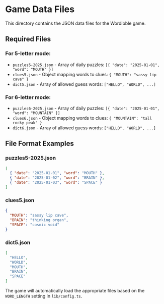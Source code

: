 # Game Data Files

This directory contains the JSON data files for the Wordibble game.

## Required Files

### For 5-letter mode:
- `puzzles5-2025.json` - Array of daily puzzles: `[{ "date": "2025-01-01", "word": "MOUTH" }]`
- `clues5.json` - Object mapping words to clues: `{ "MOUTH": "sassy lip cave" }`
- `dict5.json` - Array of allowed guess words: `["HELLO", "WORLD", ...]`

### For 6-letter mode:
- `puzzles6-2025.json` - Array of daily puzzles: `[{ "date": "2025-01-01", "word": "MOUNTAIN" }]`
- `clues6.json` - Object mapping words to clues: `{ "MOUNTAIN": "tall rocky peak" }`
- `dict6.json` - Array of allowed guess words: `["HELLO", "WORLD", ...]`

## File Format Examples

### puzzles5-2025.json
```json
[
  { "date": "2025-01-01", "word": "MOUTH" },
  { "date": "2025-01-02", "word": "BRAIN" },
  { "date": "2025-01-03", "word": "SPACE" }
]
```

### clues5.json
```json
{
  "MOUTH": "sassy lip cave",
  "BRAIN": "thinking organ",
  "SPACE": "cosmic void"
}
```

### dict5.json
```json
[
  "HELLO",
  "WORLD",
  "MOUTH",
  "BRAIN",
  "SPACE"
]
```

The game will automatically load the appropriate files based on the `WORD_LENGTH` setting in `lib/config.ts`.
